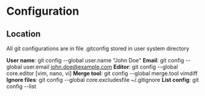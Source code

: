 # Configuration

## Location

All git configurations are in file .gitconfig stored in user system directory

**User name**: git config --global user.name "John Doe"
**Email**: git config --global user.email john.doe@example.com
**Editor**: git config --global core.editor [vim, nano, vi]
**Merge tool**: git config --global merge.tool vimdiff
**Ignore files**: git config --global core.excludesfile ~/.gitignore
**List config**: git config --list
